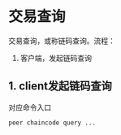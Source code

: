 # 交易查询

交易查询，或称链码查询。流程：
1. 客户端，发起链码查询 


## 1. client发起链码查询
对应命令入口
```bash
peer chaincode query ...
```

